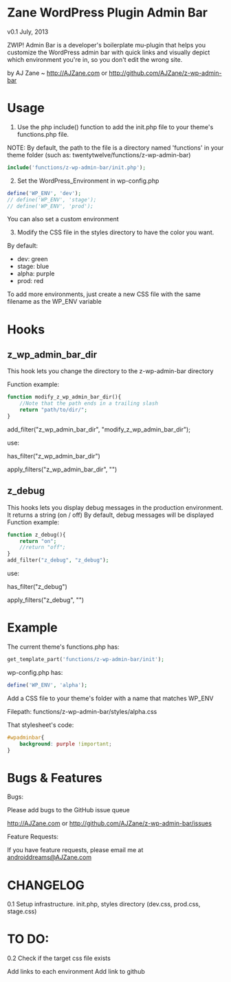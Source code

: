 Zane WordPress Plugin Admin Bar
===

v0.1
July, 2013

ZWIP! Admin Bar is a developer's boilerplate mu-plugin that helps you customize the WordPress admin bar with quick links and visually depict which environment you're in, so you don't edit the wrong site.

by AJ Zane ~ http://AJZane.com or http://github.com/AJZane/z-wp-admin-bar


Usage
===

1) Use the php include() function to add the init.php file to your theme's functions.php file. 

NOTE: By default, the path to the file is a directory named 'functions' in your theme folder (such as: twentytwelve/functions/z-wp-admin-bar)

```php
include('functions/z-wp-admin-bar/init.php');
```

2) Set the WordPress_Environment in wp-config.php

```php
define('WP_ENV', 'dev');
// define('WP_ENV', 'stage');
// define('WP_ENV', 'prod');
```

You can also set a custom environment

3) Modify the CSS file in the styles directory to have the color you want. 

By default:
- dev: green
- stage: blue
- alpha: purple
- prod: red

To add more environments, just create a new CSS file with the same filename as the WP_ENV variable

Hooks
===

z_wp_admin_bar_dir
------------------

This hook lets you change the directory to the z-wp-admin-bar directory

Function example:
```php
function modify_z_wp_admin_bar_dir(){
	//Note that the path ends in a trailing slash
	return "path/to/dir/";
}
```
add_filter("z_wp_admin_bar_dir", "modify_z_wp_admin_bar_dir");

use:

has_filter("z_wp_admin_bar_dir")

apply_filters("z_wp_admin_bar_dir", "")

z_debug
-------

This hooks lets you display debug messages in the production environment. It returns a string (on / off)
	By default, debug messages will be displayed
Function example:
```php
function z_debug(){
	return "on";
	//return "off";
}
add_filter("z_debug", "z_debug");
```
use:

has_filter("z_debug")

apply_filters("z_debug", "")

Example
===

The current theme's functions.php has:

```php
get_template_part('functions/z-wp-admin-bar/init');
```
wp-config.php has:
```php
define('WP_ENV', 'alpha');
```

Add a CSS file to your theme's folder with a name that matches WP_ENV

Filepath: functions/z-wp-admin-bar/styles/alpha.css

That stylesheet's code:
```css
#wpadminbar{ 
	background: purple !important;
}
```

Bugs & Features
===
Bugs: 

Please add bugs to the GitHub issue queue

http://AJZane.com or http://github.com/AJZane/z-wp-admin-bar/issues

Feature Requests:

If you have feature requests, please email me at androiddreams@AJZane.com

CHANGELOG
===

0.1
Setup infrastructure. init.php, styles directory (dev.css, prod.css, stage.css)

TO DO:
===

0.2
Check if the target css file exists

Add links to each environment
Add link to github

